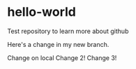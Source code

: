# hello-world
Test repository to learn more about github

Here's a change in my new branch.

Change on local
Change 2!
Change 3!